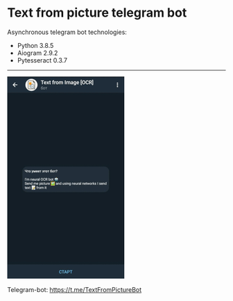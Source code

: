 Text from picture telegram bot
=================================

Asynchronous telegram bot technologies:

*   Python 3.8.5
*   Aiogram 2.9.2
*   Pytesseract 0.3.7

* * *
![](/pictures/introduce2.gif)

Telegram-bot: https://t.me/TextFromPictureBot
